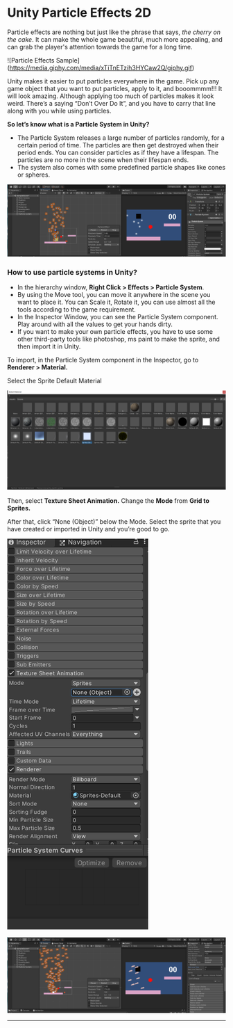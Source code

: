 # Unity Particle Effects 2D

Particle effects are nothing but just like the phrase that says, *the* *cherry on the cake*. It can make the whole game beautiful, much more appealing, and can grab the player's attention towards the game for a long time. 

![Particle Effects Sample] (https://media.giphy.com/media/xTiTnETzih3HYCaw2Q/giphy.gif)

Unity makes it easier to put particles everywhere in the game. Pick up any game object that you want to put particles, apply to it, and booommmm!!! It will look amazing. Although applying too much of particles makes it look weird. There’s a saying “Don’t Over Do It”, and you have to carry that line along with you while using particles. 

**So let’s know what is a Particle System in Unity?**

- The Particle System releases a large number of particles randomly, for a certain period of time. The particles are then get destroyed when their period ends. You can consider particles as if they have a lifespan. The particles are no more in the scene when their lifespan ends.
- The system also comes with some predefined particle shapes like cones or spheres.
    

![Particle System](./Image/particle_system.png)


### How to use particle systems in Unity?

- In the hierarchy window, **Right Click > Effects > Particle System**.
- By using the Move tool, you can move it anywhere in the scene you want to place it. You can Scale it, Rotate it, you can use almost all the tools according to the game requirement.
- In the Inspector Window, you can see the Particle System component. Play around with all the values to get your hands dirty.
- If you want to make your own particle effects, you have to use some other third-party tools like photoshop, ms paint to make the sprite, and then import it in Unity.

To import, in the Particle System component in the Inspector, go to **Renderer > Material.**

Select the Sprite Default Material
        

![Sprite Default](./Image/sprite_Default.png)

        
    
Then, select **Texture Sheet Animation.** Change the **Mode** from **Grid to Sprites.**

After that, click “None (Object)” below the Mode. Select the sprite that you have created or imported in Unity and you’re good to go.
        


![Particle System Component](./Image/particle_system_component.png)

        


![Particles in Unity](./Image/particles.png)



---
